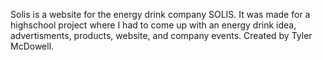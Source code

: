 Solis is a website for the energy drink company SOLIS. It was made for a highschool project where I had to come up with an energy drink idea, advertisments, products, website, and company events. Created by Tyler McDowell.
